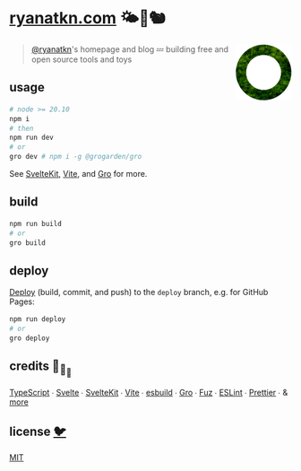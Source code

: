 # [ryanatkn.com](https://www.ryanatkn.com) 🌤🌳🐿

[<img src="static/favicon.png" align="right" width="100">](https://www.ryanatkn.com)

> [@ryanatkn](https://github.com/ryanatkn)'s homepage and blog
> 💤 building free and open source tools and toys

## usage

```bash
# node >= 20.10
npm i
# then
npm run dev
# or
gro dev # npm i -g @grogarden/gro
```

See [SvelteKit](https://github.com/sveltejs/kit),
[Vite](https://github.com/vitejs/vite),
and [Gro](https://github.com/grogarden/gro) for more.

## build

```bash
npm run build
# or
gro build
```

## deploy

[Deploy](https://github.com/grogarden/gro/blob/main/src/docs/deploy.md)
(build, commit, and push) to the `deploy` branch, e.g. for GitHub Pages:

```bash
npm run deploy
# or
gro deploy
```

## credits 🐢<sub>🐢</sub><sub><sub>🐢</sub></sub>

[TypeScript](https://github.com/microsoft/TypeScript) ∙
[Svelte](https://github.com/sveltejs/svelte) ∙
[SvelteKit](https://github.com/sveltejs/kit) ∙
[Vite](https://github.com/vitejs/vite) ∙
[esbuild](https://github.com/evanw/esbuild) ∙
[Gro](https://github.com/grogarden/gro) ∙
[Fuz](https://github.com/fuz-dev/fuz) ∙
[ESLint](https://github.com/eslint/eslint) ∙
[Prettier](https://github.com/prettier/prettier) ∙
& [more](package.json)

## license [🐦](https://wikipedia.org/wiki/Free_and_open-source_software)

[MIT](LICENSE)
